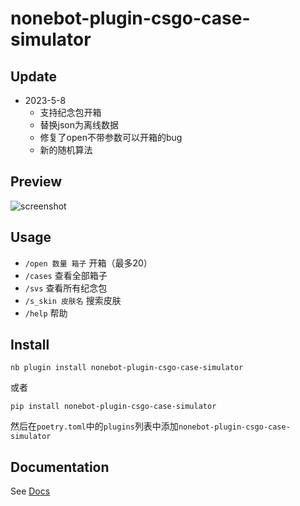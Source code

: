 # nonebot-plugin-csgo-case-simulator

## Update
* 2023-5-8
  * 支持纪念包开箱
  * 替换json为离线数据
  * 修复了open不带参数可以开箱的bug
  * 新的随机算法

## Preview
![screenshot](./screenshot/screenshot.png)

## Usage
* `/open 数量 箱子` 开箱（最多20）
* `/cases` 查看全部箱子
* `/svs` 查看所有纪念包
* `/s_skin 皮肤名` 搜索皮肤
* `/help` 帮助

## Install
  ```shell
  nb plugin install nonebot-plugin-csgo-case-simulator
  ```
  或者
  ```
 pip install nonebot-plugin-csgo-case-simulator
  ```
 然后在`poetry.toml`中的`plugins`列表中添加`nonebot-plugin-csgo-case-simulator`

## Documentation

See [Docs](https://v2.nonebot.dev/)
